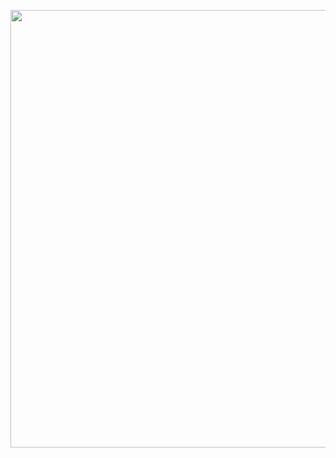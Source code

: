 <a href="https://wakatime.com"><img src="https://wakatime.com/share/@4af471c4-f901-4391-a0c5-767e66ed4be5/091c1d5e-34e1-4b02-b0a4-a82769505e5f.png" width="700" /></a>
<!--
**rcommande/rcommande** is a ✨ _special_ ✨ repository because its `README.md` (this file) appears on your GitHub profile.

Here are some ideas to get you started:

- 🔭 I’m currently working on ...
- 🌱 I’m currently learning ...
- 👯 I’m looking to collaborate on ...
- 🤔 I’m looking for help with ...
- 💬 Ask me about ...
- 📫 How to reach me: ...
- 😄 Pronouns: ...
- ⚡ Fun fact: ...
-->
